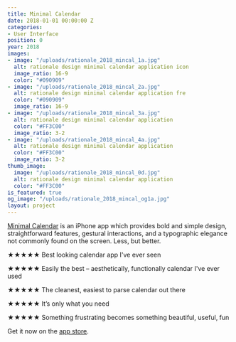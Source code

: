 ```yaml
---
title: Minimal Calendar
date: 2018-01-01 00:00:00 Z
categories:
- User Interface
position: 0
year: 2018
images:
- image: "/uploads/rationale_2018_mincal_1a.jpg"
  alt: rationale design minimal calendar application icon
  image_ratio: 16-9
  color: "#090909"
- image: "/uploads/rationale_2018_mincal_2a.jpg"
  alt: rationale design minimal calendar application fre
  color: "#090909"
  image_ratio: 16-9
- image: "/uploads/rationale_2018_mincal_3a.jpg"
  alt: rationale design minimal calendar application
  color: "#FF3C00"
  image_ratio: 3-2
- image: "/uploads/rationale_2018_mincal_4a.jpg"
  alt: rationale design minimal calendar application
  color: "#FF3C00"
  image_ratio: 3-2
thumb_image:
  image: "/uploads/rationale_2018_mincal_0d.jpg"
  alt: rationale design minimal calendar application
  color: "#FF3C00"
is_featured: true
og_image: "/uploads/rationale_2018_mincal_og1a.jpg"
layout: project
---
```


[Minimal Calendar](http://minimalcalendar.com) is an iPhone app which provides bold and simple design, straightforward features, gestural interactions, and a typographic elegance not commonly found on the screen. Less, but better. 

★★★★★ Best looking calendar app I've ever seen

★★★★★ Easily the best – aesthetically, functionally calendar I've ever used

★★★★★ The cleanest, easiest to parse calendar out there

★★★★★ It’s only what you need

★★★★★ Something frustrating becomes something beautiful, useful, fun

Get it now on the [app store](https://itunes.apple.com/us/app/minimal-calendar-minimal-cal/id1437198666).
